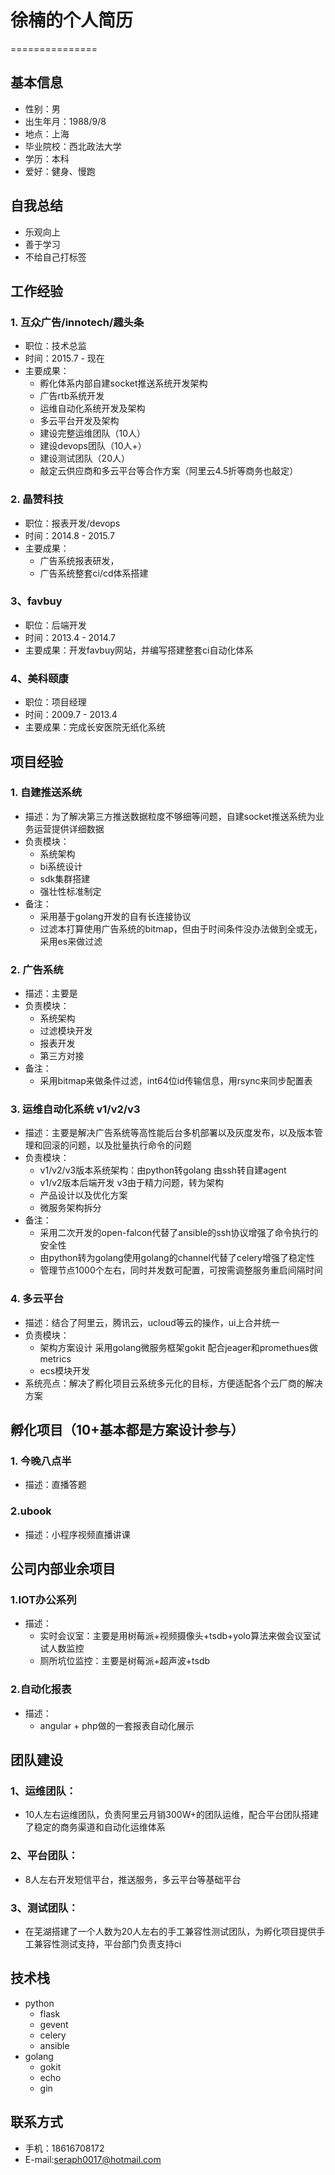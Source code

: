 # 徐楠的个人简历
===============

## 基本信息

* 性别：男
* 出生年月：1988/9/8
* 地点：上海
* 毕业院校：西北政法大学
* 学历：本科
* 爱好：健身、慢跑

## 自我总结
* 乐观向上
* 善于学习
* 不给自己打标签


## 工作经验

### 1. 互众广告/innotech/趣头条
* 职位：技术总监
* 时间：2015.7 - 现在
* 主要成果：
	- 孵化体系内部自建socket推送系统开发架构
	- 广告rtb系统开发
	- 运维自动化系统开发及架构
	- 多云平台开发及架构
	- 建设完整运维团队（10人）
	- 建设devops团队（10人+）
	- 建设测试团队（20人）
	- 敲定云供应商和多云平台等合作方案（阿里云4.5折等商务也敲定）

### 2. 晶赞科技
* 职位：报表开发/devops
* 时间：2014.8 - 2015.7
* 主要成果：
	- 广告系统报表研发，
	- 广告系统整套ci/cd体系搭建

### 3、favbuy
* 职位：后端开发
* 时间：2013.4 - 2014.7
* 主要成果：开发favbuy网站，并编写搭建整套ci自动化体系

### 4、美科颐康
* 职位：项目经理
* 时间：2009.7 - 2013.4
* 主要成果：完成长安医院无纸化系统


## 项目经验

### 1.  自建推送系统
* 描述：为了解决第三方推送数据粒度不够细等问题，自建socket推送系统为业务运营提供详细数据
* 负责模块：
	- 系统架构
	- bi系统设计
	- sdk集群搭建
	- 强壮性标准制定
* 备注：
	- 采用基于golang开发的自有长连接协议	
	- 过滤本打算使用广告系统的bitmap，但由于时间条件没办法做到全或无，采用es来做过滤
	
### 2.  广告系统
* 描述：主要是
* 负责模块：
	- 系统架构
	- 过滤模块开发
	- 报表开发
	- 第三方对接
* 备注：
	- 采用bitmap来做条件过滤，int64位id传输信息，用rsync来同步配置表

### 3.  运维自动化系统 v1/v2/v3
* 描述：主要是解决广告系统等高性能后台多机部署以及灰度发布，以及版本管理和回滚的问题，以及批量执行命令的问题 
* 负责模块：
	- v1/v2/v3版本系统架构：由python转golang 由ssh转自建agent
	- v1/v2版本后端开发 v3由于精力问题，转为架构
	- 产品设计以及优化方案
	- 微服务架构拆分
* 备注：
	- 采用二次开发的open-falcon代替了ansible的ssh协议增强了命令执行的安全性
	- 由python转为golang使用golang的channel代替了celery增强了稳定性
	- 管理节点1000个左右，同时并发数可配置，可按需调整服务重启间隔时间

### 4. 多云平台
* 描述：结合了阿里云，腾讯云，ucloud等云的操作，ui上合并统一
* 负责模块：
	- 架构方案设计 采用golang微服务框架gokit 配合jeager和promethues做metrics
	- ecs模块开发
* 系统亮点：解决了孵化项目云系统多元化的目标，方便适配各个云厂商的解决方案



## 孵化项目（10+基本都是方案设计参与）

### 1. 今晚八点半
* 描述：直播答题

### 2.ubook
* 描述：小程序视频直播讲课 

## 公司内部业余项目

### 1.IOT办公系列
* 描述：
	- 实时会议室：主要是用树莓派+视频摄像头+tsdb+yolo算法来做会议室试试人数监控
	- 厕所坑位监控：主要是树莓派+超声波+tsdb

### 2.自动化报表
* 描述：
	- angular + php做的一套报表自动化展示


## 团队建设

### 1、运维团队：
* 10人左右运维团队，负责阿里云月销300W+的团队运维，配合平台团队搭建了稳定的商务渠道和自动化运维体系

### 2、平台团队：
* 8人左右开发短信平台，推送服务，多云平台等基础平台

### 3、测试团队：
* 在芜湖搭建了一个人数为20人左右的手工兼容性测试团队，为孵化项目提供手工兼容性测试支持，平台部门负责支持ci


## 技术栈

* python
	- flask
	- gevent
	- celery
	- ansible
* golang
	- gokit
	- echo
	- gin

## 联系方式

* 手机：18616708172
* E-mail:seraph0017@hotmail.com
